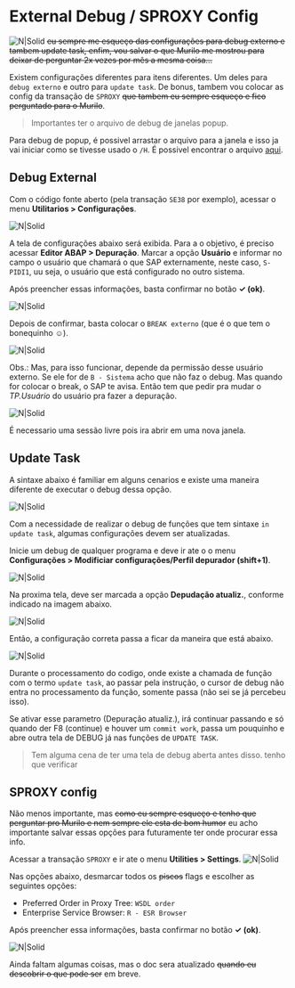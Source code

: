 # External Debug / SPROXY Config

![N|Solid](img/sap-abap.jpeg)
~~eu sempre me esqueço das configurações para debug externo e tambem update task, enfim, vou salvar o que Murilo me mostrou para deixar de perguntar 2x vezes por mês a mesma coisa...~~

Existem configurações diferentes para itens diferentes. Um deles para `debug externo` e outro para `update task`. De bonus, tambem vou colocar as config da transação de `SPROXY` ~~que tambem eu sempre esqueço e fico perguntado para o Murilo~~. 

> Importantes ter o arquivo de debug de janelas popup.

Para debug de popup, é possivel arrastar o arquivo para a janela e isso ja vai iniciar como se tivesse usado o `/H`. É possivel encontrar o arquivo [aqui](/files/debug.sap).

## Debug External

Com o código fonte aberto (pela transação `SE38` por exemplo), acessar o menu **Utilitarios > Configurações**.

![N|Solid](img/u-c.png)

A tela de configurações abaixo será exibida. Para a o objetivo, é preciso acessar **Editor ABAP > Depuração**. Marcar a opção **Usuário** e informar no campo o usuário que chamará o que SAP externamente, neste caso, `S-PIDI1`, uu seja, o usuário que está configurado no outro sistema.

Após preencher essas informações, basta confirmar no botão **✓ (ok)**.  


![N|Solid](img/user-debug.png)

Depois de confirmar, basta colocar o `BREAK externo` (que é o que tem o bonequinho ☺).

![N|Solid](img/break-externo.png)

Obs.: Mas, para isso funcionar, depende da permissão desse usuário externo. Se ele for de `B - Sistema` acho que não faz o debug. Mas quando for colocar o break, o SAP te avisa. Então tem que pedir pra mudar o *TP.Usuário* do usuário pra fazer a depuração.

![N|Solid](img/type-user.png)

É necessario uma sessão livre pois ira abrir em uma nova janela.

## Update Task

A sintaxe abaixo é familiar em alguns cenarios e existe uma maneira diferente de executar o debug dessa opção.

![N|Solid](img/update-task-0.png)

Com a necessidade de realizar o debug de funções que tem sintaxe `in update task`, algumas configurações devem ser atualizadas.

Inicie um debug de qualquer programa e deve ir ate o o menu **Configurações > Modificiar configurações/Perfil depurador (shift+1)**.

![N|Solid](img/update-task-1.png)

Na proxima tela, deve ser marcada a opção **Depudação atualiz.**, conforme indicado na imagem abaixo.

![N|Solid](img/update-task-2.png)

Então, a configuração correta passa a ficar da maneira que está abaixo.

![N|Solid](img/update-task-2.1.png)

Durante o processamento do codigo, onde existe a chamada de função com o termo `update task`,  ao passar pela instrução, o cursor de debug não entra no processamento da função, somente passa (não sei se já percebeu isso).

Se ativar esse parametro (Depuração atualiz.), irá continuar passando e só quando der F8 (continue) e houver um `commit work`, passa um pouquinho e abre outra tela de DEBUG já nas funções de `UPDATE TASK`.

> Tem alguma cena de ter uma tela de debug aberta antes disso. tenho que verificar


## SPROXY config
Não menos importante, mas ~~como eu sempre esqueço e tenho que perguntar pro Murilo e nem sempre ele esta de bom humor~~ eu acho importante salvar essas opções para futuramente ter onde procurar essa info.

Acessar a transação `SPROXY` e ir ate o menu **Utilities > Settings**.
![N|Solid](img/sproxy-menu.png)

Nas opções abaixo, desmarcar todos os ~~piscos~~ flags e escolher as seguintes opções:
- Preferred Order in Proxy Tree: `WSDL order`
- Enterprise Service Browser: `R - ESR Browser`

Após preencher essa informações, basta confirmar no botão **✓ (ok)**.  

![N|Solid](img/sproxy-config.png)

Ainda faltam algumas coisas, mas o doc sera atualizado ~~quando eu descobrir o que pode ser~~ em breve.
